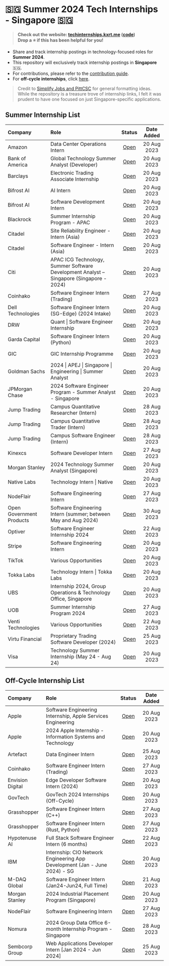 <h1>🇸🇬 Summer 2024 Tech Internships - Singapore 🇸🇬</h1>

> **Check out the website: [techinternships.kxrt.me](https://techinternships.kxrt.me/) ([code](https://github.com/kxrt/sg-tech-internships))**  
> **Drop a ⭐ if this has been helpful for you!**

* Share and track internship postings in technology-focused roles for **Summer 2024**. 
* This repository will exclusively track internship postings in **Singapore** 🇸🇬.
* For contributions, please refer to the [contribution guide](CONTRIBUTING.md).
* For **off-cycle internships**, click [here](#offcycle).

> Credit to [Simplify Jobs and PittCSC](https://github.com/SimplifyJobs/Summer2024-Internships) for general formatting ideas. While the repository is a treasure trove of internship links, I felt it was prudent to have one focused on just Singapore-specific applications.

<h2>Summer Internship List</h2>

<!-- prettier-ignore -->
| Company | Role | Status | Date Added |
|:---|:---|:---:|:---:|
| Amazon | Data Center Operations Intern | [Open](https://www.amazon.jobs/en/jobs/2388502/data-center-operations-intern) | 20 Aug 2023 |
| Bank of America | Global Technology Summer Analyst (Developer) | [Open](https://bankcampuscareers.tal.net/vx/mobile-0/brand-4/candidate/so/pm/1/pl/1/opp/10253-Global-Technology-Summer-Analyst-Developer-2024-Singapore/en-GB) | 20 Aug 2023 |
| Barclays | Electronic Trading Associate Internship | [Open](https://search.jobs.barclays/job/-/-/22545/52800298880) | 20 Aug 2023 |
| Bifrost AI | AI Intern | [Open](https://jobs.ashbyhq.com/Bifrost/6c4c89e7-ae35-4003-98bb-ab1952332a35) | 20 Aug 2023 |
| Bifrost AI | Software Development Intern | [Open](https://jobs.ashbyhq.com/Bifrost/3e4fe293-21c7-4e1a-b20f-f3ec3df01aaa) | 20 Aug 2023 |
| Blackrock | Summer Internship Program - APAC | [Open](https://blackrock.tal.net/vx/lang-en-GB/mobile-0/brand-3/xf-56900e343d15/candidate/so/pm/1/pl/1/opp/7889-Summer-Internship-Program-APAC/en-GB) | 20 Aug 2023 |
| Citadel | Site Reliability Engineer - Intern (Asia) | [Open](https://www.citadel.com/careers/details/site-reliability-engineer-intern-asia/) | 20 Aug 2023 |
| Citadel | Software Engineer - Intern (Asia) | [Open](https://www.citadel.com/careers/details/software-engineer-intern-asia/) | 20 Aug 2023 |
| Citi | APAC ICG Technology, Summer Software Development Analyst – Singapore (Singapore - 2024) | [Open](https://jobs.citi.com/job/-/-/287/52222714992?source=LinkedInJB&utm_source=linkedin.com&utm_medium=job_posting&utm_campaign=APAC_Lateral&utm_content=social_media&utm_term=326431642&ss=paid&dclid=CMzEnqyotIADFX6UZgIdJkwPDQ) | 20 Aug 2023 |
| Coinhako | Software Engineer Intern (Trading) | [Open](https://boards.greenhouse.io/coinhako/jobs/4187800005) | 27 Aug 2023 |
| Dell Technologies | Software Engineer Intern (SG-Edge) (2024 Intake) | [Open](https://jobs.dell.com/job/singapore/software-engineer-intern-sg-edge-2024-intake/375/53127945744?utm_campaign=google_jobs_apply&utm_source=google_jobs_apply&utm_medium=organic) | 20 Aug 2023 |
| DRW | Quant \| Software Engineer Internship | [Open](https://drw.com/work-at-drw/listings?filterType=city&value=Singapore) | 20 Aug 2023 |
| Garda Capital | Software Engineer Intern (Python) | [Open](https://boards.greenhouse.io/gardacp/jobs/4174205004?gh_src=ce79c35b4us) | 20 Aug 2023 |
| GIC | GIC Internship Programme | [Open](https://gic.careers/programmes/gic-internship-programme/) | 20 Aug 2023 |
| Goldman Sachs | 2024 \| APEJ \| Singapore \| Engineering \| Summer Analyst | [Open](https://www.goldmansachs.com/careers/students/programs/asia-pacific/2024-summer-analyst.html) | 20 Aug 2023 |
| JPMorgan Chase | 2024 Software Engineer Program - Summer Analyst - Singapore | [Open](https://jpmc.fa.oraclecloud.com/hcmUI/CandidateExperience/en/sites/CX_1001/job/210432052) | 20 Aug 2023 |
| Jump Trading | Campus Quantitative Researcher (Intern) | [Open](https://www.jumptrading.com/careers/5316594/?gh_jid=5316594) | 28 Aug 2023 |
| Jump Trading | Campus Quantitative Trader (Intern) | [Open](https://www.jumptrading.com/careers/5316606/?gh_jid=5316606) | 28 Aug 2023 |
| Jump Trading | Campus Software Engineer (Intern) | [Open](https://www.jumptrading.com/careers/5305049/?gh_jid=5305049) | 28 Aug 2023 |
| Kinexcs | Software Developer Intern | [Open](https://glints.com/sg/opportunities/jobs/software-developer-intern/73ea4931-438c-40a4-881f-6525c9d53496) | 27 Aug 2023 |
| Morgan Stanley | 2024 Technology Summer Analyst (Singapore) | [Open](https://morganstanley.tal.net/vx/brand-0/candidate/so/pm/1/pl/1/opp/16140-2024-Technology-Summer-Analyst-Industrial-Placement-Program-Singapore/en-GB) | 20 Aug 2023 |
| Native Labs | Technology Intern \| Native | [Open](https://vegasolutions.hire.trakstar.com/jobs/fk0xzmc/) | 20 Aug 2023 |
| NodeFlair | Software Engineering Intern | [Open](https://www.careers-page.com/nodeflair23/job/QV833888) | 27 Aug 2023 |
| Open Government Products | Software Engineering Intern (summer; between May and Aug 2024) | [Open](https://opengovernmentproducts.recruitee.com/o/software-engineering-intern-offcycle-between-aug-2023-and-apr-2024) | 30 Aug 2023 |
| Optiver | Software Engineer Internship 2024 | [Open](https://optiver.com/working-at-optiver/career-opportunities/6892062002/) | 22 Aug 2023 |
| Stripe | Software Engineering Intern | [Open](https://stripe.com/jobs/listing/software-engineering-intern/5318699) | 20 Aug 2023 |
| TikTok | Various Opportunities | [Open](https://careers.tiktok.com/position?keywords=2024&category=6704215862603155720&location=CT_163&project=&type=3&job_hot_flag=&current=1&limit=10&functionCategory=&tag=&spread=G1DWUPV) | 20 Aug 2023 |
| Tokka Labs | Technology Intern \| Tokka Labs | [Open](https://vegasolutions.hire.trakstar.com/jobs/fk028tt/) | 20 Aug 2023 |
| UBS | Internship 2024, Group Operations & Technology Office, Singapore | [Open](https://jobs.ubs.com/TGnewUI/Search/home/HomeWithPreLoad?partnerid=25008&siteid=5131&PageType=searchResults&SearchType=linkquery&LinkID=10846#jobDetails=282897_5131) | 20 Aug 2023 |
| UOB | Summer Internship Program 2024 | [Open](https://careers.uobgroup.com/job/Summer-Internship-Programme-2024-Sing/943226910/) | 27 Aug 2023 |
| Venti Technologies | Various Opportunities | [Open](https://jobs.ashbyhq.com/GoVenti?departmentId=95b69e51-0cf1-4004-8be0-117a04828efe&employmentType=Intern&locationId=80c1e4e2-42b4-4eac-a302-8bb7672695b0) | 22 Aug 2023 |
| Virtu Financial | Proprietary Trading Software Developer (2024) | [Open](https://boards.greenhouse.io/virtu/jobs/5513756002?gh_src=b41440902us) | 25 Aug 2023 |
| Visa | Technology Summer Internship (May 24 - Aug 24) | [Open](https://jobs.smartrecruiters.com/Visa/743999920843366-technology-summer-internship-may-24-aug-24-?lid=64cb2e27ae472228ed3efbb1) | 20 Aug 2023 |

<h2 name="offcycle">Off-Cycle Internship List</h2>

<!-- prettier-ignore -->
| Company | Role | Status | Date Added |
|:---|:---|:---:|:---:|
| Apple | Software Engineering Internship, Apple Services Engineering | [Open](https://jobs.apple.com/en-sg/details/200497249/software-engineering-internship-apple-services-engineering) | 20 Aug 2023 |
| Apple | 2024 Apple Internship - Information Systems and Technology | [Open](https://jobs.apple.com/zh-cn/details/200496215/2024-apple-internship-information-systems-and-technology) | 20 Aug 2023 |
| Artefact | Data Engineer Intern | [Open](https://www.artefact.com/job/data-intern/) | 25 Aug 2023 |
| Coinhako | Software Engineer Intern (Trading) | [Open](https://boards.greenhouse.io/coinhako/jobs/4187800005) | 27 Aug 2023 |
| Envision Digital | Edge Developer Software Intern (2024) | [Open](https://envisiondigital.freshteam.com/jobs/24NA3qmS0bkh/edge-developer-software-intern-2024?ft_source=25000204917&ft_medium=25000179167) | 20 Aug 2023 |
| GovTech | GovTech 2024 Internships (Off-Cycle) | [Open](https://sggovterp.wd102.myworkdayjobs.com/PublicServiceCareers/job/Government-Technology-Agency/GovTech-2024-Internships_JR-10000019866) | 20 Aug 2023 |
| Grasshopper | Software Engineer Intern (C++) | [Open](https://grasshopperasia.com/career/internexchangesimulator/) | 27 Aug 2023 |
| Grasshopper | Software Engineer Intern (Rust, Python) | [Open](https://grasshopperasia.com/career/swe-intern-rust/) | 27 Aug 2023 |
| Hypotenuse AI | Full Stack Software Engineer Intern (6 months) | [Open](https://www.ycombinator.com/companies/hypotenuse-ai/jobs/e7gNyjl-full-stack-software-engineer-intern-6-months?utm_source=syn_li) | 22 Aug 2023 |
| IBM | Internship: CIO Network Engineering App Development (Jan - June 2024) - SG | [Open](https://careers.ibm.com/job/18870938/internship-cio-network-engineering-app-development-jan-june-2024-singapore-sg/?utm_source=talentnetwork) | 20 Aug 2023 |
| M-DAQ Global | Software Engineer Intern (Jan24-Jun24, Full Time) | [Open](https://www.linkedin.com/jobs/view/software-engineer-intern-jan24-jun24-full-time-at-m-daq-global-3689986076/) | 21 Aug 2023 |
| Morgan Stanley | 2024 Industrial Placement Program (Singapore) | [Open](https://morganstanley.tal.net/vx/brand-0/candidate/so/pm/1/pl/1/opp/16140-2024-Technology-Summer-Analyst-Industrial-Placement-Program-Singapore/en-GB) | 20 Aug 2023 |
| NodeFlair | Software Engineering Intern | [Open](https://www.careers-page.com/nodeflair23/job/QV833888) | 27 Aug 2023 |
| Nomura | 2024 Group Data Office 6-month Internship Program - Singapore | [Open](https://nomuracampus.tal.net/vx/mobile-0/appcentre-ext/brand-4/candidate/so/pm/1/pl/1/opp/908-2024-Group-Data-Office-6-month-Internship-Program-Singapore/en-GB) | 28 Aug 2023 |
| Sembcorp Group | Web Applications Developer Intern [Jan 2024 - Jun 2024] | [Open](https://hrsembcorp.darwinbox.com/ms/candidate/careers/a64d44d3cbbf3b) | 25 Aug 2023 |
